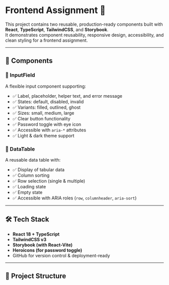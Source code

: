 # Frontend Assignment 🚀

This project contains two reusable, production-ready components built with **React**, **TypeScript**, **TailwindCSS**, and **Storybook**.  
It demonstrates component reusability, responsive design, accessibility, and clean styling for a frontend assignment.

---

## 📌 Components

### 🔹 InputField
A flexible input component supporting:
- ✅ Label, placeholder, helper text, and error message
- ✅ States: default, disabled, invalid
- ✅ Variants: filled, outlined, ghost
- ✅ Sizes: small, medium, large
- ✅ Clear button functionality
- ✅ Password toggle with eye icon
- ✅ Accessible with `aria-*` attributes
- ✅ Light & dark theme support

### 🔹 DataTable
A reusable data table with:
- ✅ Display of tabular data
- ✅ Column sorting
- ✅ Row selection (single & multiple)
- ✅ Loading state
- ✅ Empty state
- ✅ Accessible with ARIA roles (`row`, `columnheader`, `aria-sort`)

---

## 🛠️ Tech Stack

- **React 18 + TypeScript**
- **TailwindCSS v3**
- **Storybook (with React-Vite)**
- **Heroicons (for password toggle)**
- GitHub for version control & deployment-ready

---

## 📂 Project Structure

